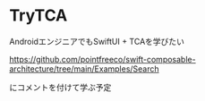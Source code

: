 # TryTCA

AndroidエンジニアでもSwiftUI + TCAを学びたい

https://github.com/pointfreeco/swift-composable-architecture/tree/main/Examples/Search

にコメントを付けて学ぶ予定
